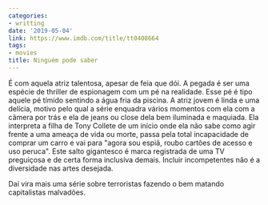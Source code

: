```yaml
---
categories:
- writting
date: '2019-05-04'
link: https://www.imdb.com/title/tt0408664
tags:
- movies
title: Ninguém pode saber
---
```


É com aquela atriz talentosa, apesar de feia que dói. A pegada é ser uma espécie de thriller de espionagem com um pé na realidade. Esse pé é tipo aquele pé tímido sentindo a água fria da piscina. A atriz jovem é linda e uma delícia, motivo pelo qual a série enquadra vários momentos com ela com a câmera por trás e ela de jeans ou close dela bem iluminada e maquiada. Ela interpreta a filha de Tony Collete de um início onde ela não sabe como agir frente a uma ameaça de vida ou morte, passa pela total incapacidade de comprar um carro e vai para "agora sou espiã, roubo cartões de acesso e uso peruca". Este salto gigantesco é marca registrada de uma TV preguiçosa e de certa forma inclusiva demais. Incluir incompetentes não é a diversidade nas artes desejada.

Daí vira mais uma série sobre terroristas fazendo o bem matando capitalistas malvadões.